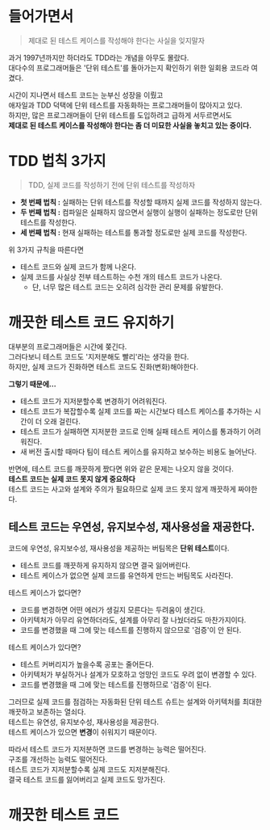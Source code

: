 # 들어가면서
> 제대로 된 테스트 케이스를 작성해야 한다는 사실을 잊지말자    

과거 1997년까지만 하더라도 TDD라는 개념을 아무도 몰랐다.       
대다수의 프로그래머들은 '단위 테스트'를 돌아가는지 확인하기 위한 일회용 코드라 여겼다.   
       
시간이 지나면서 테스트 코드는 눈부신 성장을 이뤘고             
애자일과 TDD 덕택에 단위 테스트를 자동화하는 프로그래머들이 많아지고 있다.             
하지만, 많은 프로그래머들이 단위 테스트를 도입하려고 급하게 서두르면서도          
**제대로 된 테스트 케이스를 작성해야 한다는 좀 더 미묘한 사실을 놓치고 있는 중이다.**     

# TDD 법칙 3가지  
> TDD, 실제 코드를 작성하기 전에 단위 테스트를 작성하자     
     
* **첫 번째 법칙 :** 실패하는 단위 테스트를 작성할 때까지 실제 코드를 작성하지 않는다.        
* **두 번째 법칙 :** 컴파일은 실패하지 않으면서 실행이 실행이 실패하는 정도로만 단위 테스트를 작성한다.   
* **세 번째 법칙 :** 현재 실패하는 테스트를 통과할 정도로만 실제 코드를 작성한다.   
   
위 3가지 규칙을 따른다면   
* 테스트 코드와 실제 코드가 함께 나온다.   
* 실제 코드를 사실상 전부 테스트하는 수천 개의 테스트 코드가 나온다.  
  * 단, 너무 많은 테스트 코드는 오히려 심각한 관리 문제를 유발한다.   
    
# 깨끗한 테스트 코드 유지하기 
대부분의 프로그래머들은 시간에 쫒긴다.   
그러다보니 테스트 코드도 '지저분해도 빨리'라는 생각을 한다.   
하지만, 실제 코드가 진화하면 테스트 코드도 진화(변화)해야한다.   
  
**그렇기 때문에...**          
* 테스트 코드가 지저분할수록 변경하기 어려워진다.     
* 테스트 코드가 복잡할수록 실제 코드를 짜는 시간보다 테스트 케이스를 추가하는 시간이 더 오래 걸린다.    
* 테스트 코드가 실패하면 지저분한 코드로 인해 실패 테스트 케이스를 통과하기 어려워진다.      
* 새 버전 출시할 때마다 팀이 테스트 케이스를 유지하고 보수하는 비용도 늘어난다.     
         
반면에, 테스트 코드를 깨끗하게 짰다면 위와 같은 문제는 나오지 않을 것이다.    
**테스트 코드는 실제 코드 못지 않게 중요하다**    
테스트 코드는 사고와 설계와 주의가 필요하므로 실제 코드 못지 않게 깨끗하게 짜야한다.     

## 테스트 코드는 우연성, 유지보수성, 재사용성을 재공한다.  
코드에 우연성, 유지보수성, 재사용성을 제공하는 버팀목은 **단위 테스트**이다.        
* 테스트 코드를 깨끗하게 유지하지 않으면 결국 잃어버린다.        
* 테스트 케이스가 없으면 실제 코드를 유연하게 만드는 버팀목도 사라진다.    
   
테스트 케이스가 없다면?   
* 코드를 변경하면 어떤 에러가 생길지 모른다는 두려움이 생긴다.  
* 아키텍처가 아무리 유연하더라도, 설계를 아무리 잘 나눴더라도 마찬가지이다.   
* 코드를 변경했을 때 그에 맞는 테스트를 진행하지 않으므로 '검증'이 안 된다.     
   
테스트 케이스가 있다면?   
* 테스트 커버리지가 높을수록 공포는 줄어든다.   
* 아키텍처가 부실하거나 설계가 모호하고 엉망인 코드도 우려 없이 변경할 수 있다.   
* 코드를 변경했을 때 그에 맞는 테스트를 진행하므로 '검증'이 된다.     

그러므로 실제 코드를 점검하는 자동화된 단위 테스트 슈트는 
설계와 아키텍처를 최대한 깨끗하고 보존하는 열쇠다.   
테스트는 유연성, 유지보수성, 재사용성을 제공한다.   
테스트 케이스가 있으면 **변경**이 쉬워지기 때문이다.  

따라서 테스트 코드가 지저분하면 코드를 변경하는 능력은 떨어진다.   
구조를 개선하는 능력도 떨어진다.   
테스트 코드가 지저분할수록 실제 코드도 지저분해진다.   
결국 테스트 코드를 잃어버리고 실제 코드도 망가진다.   

# 깨끗한 테스트 코드  





